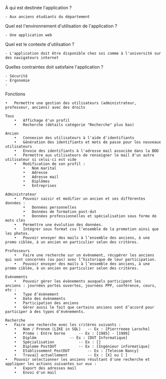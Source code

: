 À qui est destinée l'application ?

	- Aux anciens étudiants du département

Quel est l'environnement d'utilisation de l'application ?

	- Une application web
	
Quel est le contexte d'utilisation ?

	- L'application doit être disponible chez soi comme à l'université sur des navigateurs internet

Quelles contraintes doit satisfaire l'application ?

	- Sécurité
	- Ergonomie
	- 




Fonctions

	•	Permettre une gestion des utilisateurs (administrateur, professeur, anciens) avec des droits

	Tous
		•	Affichage d'un profil
		•	Recherche (détails catégorie "Recherche" plus bas)
		
	Ancien
		•	Connexion des utilisateurs à l'aide d'identifiants
		•	Génération des identifiants et mots de passe pour les nouveaux utilisateurs
		•	Envoie des identifiants à l'adresse mail associée dans la BDD
		•	Permettre aux utilisateurs de renseigner le mail d'un autre utilisateur si celui-ci est vide
		•	Modification de son profil :
			•	Nom marital
			•	Adresse
			•	Adresse mail
			•	Diplômes
			•	Entreprises
	
	Administrateur
		•	Pouvoir saisir et modifier un ancien et ses différentes données :
			•	Données personnelles
			•	Données de formation post-dut
			•	Données professionnelles et spécialisation sous forme de mots clés
		•	Permettre une évolution des données.
		•	Intégrer sous format csv l’ensemble de la promotion ainsi que les photos.
		•	Pouvoir envoyer des mails à l’ensemble des anciens, à une promo ciblée, à un ancien en particulier selon des critères.
		
	Professeurs
		•	Faire une recherche sur un évènement, récupérer les anciens qui sont concernés (ou pas) avec l’historique de leur participation.
		•	Pouvoir envoyer des mails à l’ensemble des anciens, à une promo ciblée, à un ancien en particulier selon des critères.
	
	Evènements
		•	Pouvoir gérer les évènements auxquels participent les anciens : journées portes ouvertes, journées PPP, conférence, cours, etc :
		•	Type d’évènement
		•	Date des évènements
		•	Participation des anciens
		•	Gérer aussi le fait que certains anciens sont d’accord pour participer à des types d’évènements.
	
	Recherche
	•	Faire une recherche avec les critères suivants :
		•	Nom / Prenom (LIKE in SQL)	 -- Ex : [Pierrreeee Laroche]
		•	Promo : Entre borne		 -- Ex : [1985] - [1989]
		•	Diplôm			 	 -- Ex : [DUT Informatique]
		•	Spécialisation 			 -- Ex : []
		•	Diplome PostDUT			 -- Ex : [Ingénieur informatique]
		•	Etablissement PostDUT	 	 -- Ex : [Telecom Nancy]
		•	Travail actuellement		 -- Ex : [X] ou [ ]
	•	Pouvoir selectionner les anciens résultant d'une recherche et appliquer les actions suivantes sur eux :
		•	Export des adresses mail
		•	Envoi d'un mail
